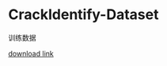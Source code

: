 # CrackIdentify-Dataset
训练数据

[download link](https://github.com/mountainmanxn/CrackIdentify-Dataset/releases)
